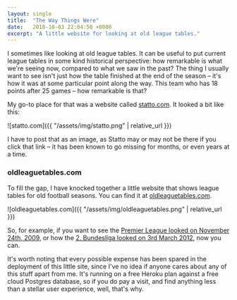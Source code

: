```yaml
---
layout: single
title:  "The Way Things Were"
date:   2018-10-03 22:04:50 +0000
excerpt: "A little website for looking at old league tables."
---
```


I sometimes like looking at old league tables. It can be useful to put current league tables in some kind historical perspective: how remarkable is what we're seeing now, compared to what we saw in the past? The thing I usually want to see
isn't just how the table finished at the end of the season – it's how it was at some particular point along the way. This team who has 18 points after 25 games – how remarkable is that?

My go-to place for that was a website called [statto.com](http://www.statto.com). It looked a bit like this:

![statto.com]({{ "/assets/img/statto.png" | relative_url }})

I have to post that as an image, as Statto may or may not be there if you click that link – it has been known to go missing for months, or even years at a time. 

### oldleaguetables.com

To fill the gap, I have knocked together a little website that shows league tables for old football seasons. You can find it at <a href = "http://www.oldleaguetables.com">oldleaguetables.com</a>.

![oldleaguetables.com]({{ "/assets/img/oldleaguetables.png" | relative_url }})

So, for example, if you want to see the [Premier League looked on November 24th, 2009](http://www.oldleaguetables.com/2008-09/E0?date=24-11-08), or how the [2. Bundesliga looked on 3rd March 2012](http://www.oldleaguetables.com/2011-12/D2?date=03-03-12), now you can.


It's worth noting that every possible expense has been spared in the deployment of this little site, since I've no idea if anyone cares about any of this stuff apart from me. It's running on a free Heroku plan against a free cloud Postgres database, so if you do pay a visit, and find anything less than a stellar user experience, well, that's why.




